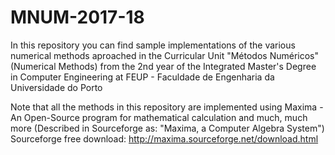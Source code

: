 # MNUM-2017-18

In this repository you can find sample implementations of the various numerical methods aproached in the Curricular Unit "Métodos Numéricos" (Numerical Methods) from the 2nd year of the Integrated Master's Degree in Computer Engineering at FEUP - Faculdade de Engenharia da Universidade do Porto

Note that all the methods in this repository are implemented using Maxima - An Open-Source program for mathematical calculation and much, much more (Described in Sourceforge as: "Maxima, a Computer Algebra System")
Sourceforge free download: http://maxima.sourceforge.net/download.html
